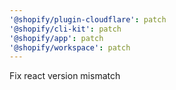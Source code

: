 ```yaml
---
'@shopify/plugin-cloudflare': patch
'@shopify/cli-kit': patch
'@shopify/app': patch
'@shopify/workspace': patch
---
```


Fix react version mismatch
